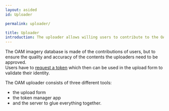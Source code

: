 ```yaml
---
layout: asided
id: Uploader

permalink: uploader/

title: Uploader
introduction: The uploader allows willing users to contribute to the OAM database
---
```


The OAM imagery database is made of the contributions of users, but to ensure the quality and accuracy of the contents the uploaders need to be approved.  
Users have to [request a token](https://upload.openaerialmap.org/) which then can be used in the upload form to validate their identity.  

The OAM uploader consists of three different tools:

- the upload form
- the token manager app
- and the server to glue everything together.

